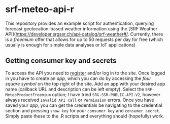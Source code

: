 # srf-meteo-api-r
This repository provides an example script for authentication, querying forecast geolocation-based weather information using the [SRF Weather API](https://developer.srgssr.ch/api-catalog/srf-weather#/. Currently, there is a *freemium* offer that allows for up to 50 requests per day for free (which usually is enough for simple data analyses or IoT applications)

## Getting consumer key and secrets
To access the API you need to [register](https://developer.srgssr.ch/user/register) and/or log in to the site. Once logged in you have to create an *app*, which you can do by accessing the *four square symbol* on the top right of the site. Add an app with your desired app name (callback URL and description can be left empty). Select the ```SRF-MeteoProductFreemium``` option; I have tried ```SRG-SSR-PUBLIC-API-V2```, however always received ```Invalid API call``` or ```Permission``` errors. Once you have saved your *app*, you can get the credentials be navigating to the credential section and pressing ```show key``` for your ```consumer key``` and ```consumer secret```. Simply paste these to the .R scripts and everything should (hopefully) work.
